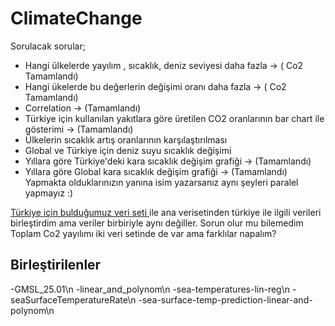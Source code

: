 # ClimateChange

Sorulacak sorular;
- Hangi ülkelerde yayılım , sıcaklık, deniz seviyesi daha fazla -> ( Co2 Tamamlandı)
- Hangi ükelerde bu değerlerin değişimi oranı daha fazla -> ( Co2 Tamamlandı)
- Correlation  -> (Tamamlandı)
- Türkiye için kullanılan yakıtlara göre üretilen CO2 oranlarının bar chart ile gösterimi   -> (Tamamlandı) 
- Ülkelerin sıcaklık artış oranlarının karşılaştırılması
- Global ve Türkiye için deniz suyu sıcaklık değişimi 
- Yıllara göre Türkiye'deki  kara sıcaklık değişim grafiği -> (Tamamlandı)
- Yıllara göre Global kara sıcaklık değişim grafiği -> (Tamamlandı)<br /> 
Yapmakta olduklarınızın yanına isim yazarsanız aynı şeyleri paralel yapmayız :)

[Türkiye için bulduğumuz veri seti ](https://data.tuik.gov.tr/Bulten/Index?p=Sera-Gazi-Emisyon-Istatistikleri-1990-2019-37196) ile ana verisetinden türkiye ile ilgili verileri birleştirdim ama veriler birbiriyle aynı değiller. Sorun olur mu bilemedim
Toplam Co2 yayılımı iki veri setinde de var ama farklılar napalım?


Birleştirilenler
----------------
-GMSL_25.01\n
-linear_and_polynom\n
-sea-temperatures-lin-reg\n
-seaSurfaceTemperatureRate\n
-sea-surface-temp-prediction-linear-and-polynom\n
